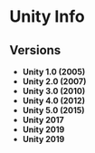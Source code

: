 # Unity Info

## Versions

* **Unity 1.0 (2005)**  
* **Unity 2.0 (2007)**  
* **Unity 3.0 (2010)**  
* **Unity 4.0 (2012)**  
* **Unity 5.0 (2015)**  
* **Unity 2017**  
* **Unity 2019**  
* **Unity 2019**  
